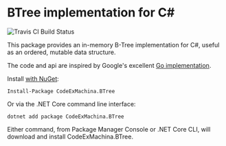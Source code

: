 ﻿# BTree implementation for C#

![Travis CI Build Status](https://travis-ci.org/CodeExMachina/BTree.svg?branch=master)

This package provides an in-memory B-Tree implementation for C#, useful as
an ordered, mutable data structure.

The code and api are inspired by Google's excellent [Go implementation](https://github.com/google/btree).

Install [with NuGet](https://www.nuget.org/packages/CodeExMachina.BTree/):

    Install-Package CodeExMachina.BTree
    
Or via the .NET Core command line interface:

    dotnet add package CodeExMachina.BTree

Either command, from Package Manager Console or .NET Core CLI, will download and install CodeExMachina.BTree.
